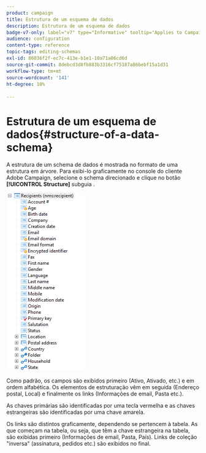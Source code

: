 ```yaml
---
product: campaign
title: Estrutura de um esquema de dados
description: Estrutura de um esquema de dados
badge-v7-only: label="v7" type="Informative" tooltip="Applies to Campaign Classic v7 only"
audience: configuration
content-type: reference
topic-tags: editing-schemas
exl-id: 86036f2f-ec7c-413e-b1e1-10a71a06cd6d
source-git-commit: 8debcd3d8fb883b3316cf75187a86bebf15a1d31
workflow-type: tm+mt
source-wordcount: '141'
ht-degree: 10%

---
```


# Estrutura de um esquema de dados{#structure-of-a-data-schema}

A estrutura de um schema de dados é mostrada no formato de uma estrutura em árvore. Para exibi-lo graficamente no console do cliente Adobe Campaign, selecione o schema direcionado e clique no botão **[!UICONTROL Structure]** subguia .

![](assets/d_ncs_integration_schema_arbo.png)

Como padrão, os campos são exibidos primeiro (Ativo, Ativado, etc.) e em ordem alfabética. Os elementos de estruturação vêm em seguida (Endereço postal, Local) e finalmente os links (Informações de email, Pasta etc.).

As chaves primárias são identificadas por uma tecla vermelha e as chaves estrangeiras são identificadas por uma chave amarela.

Os links são distintos graficamente, dependendo se pertencem à tabela. As que começam na tabela, ou seja, que têm a chave estrangeira na tabela, são exibidas primeiro (Informações de email, Pasta, País). Links de coleção &quot;inversa&quot; (assinatura, pedidos etc.) são exibidos no final.
